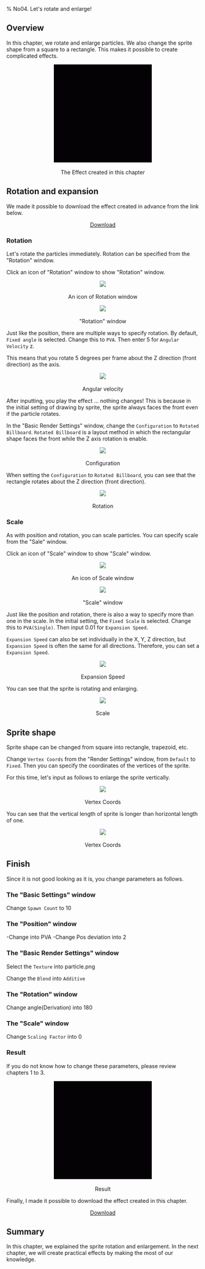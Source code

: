 ﻿% No04. Let's rotate and enlarge!

<div class="main">

## Overview
In this chapter, we rotate and enlarge particles.
We also change the sprite shape from a square to a rectangle.
This makes it possible to create complicated effects.

<div align="center">
<img src="../../img/Tutorial/04_completed.gif">
<p>The Effect created in this chapter</p>
</div>

## Rotation and expansion

We made it possible to download the effect created in advance from the link below.

<div align="center">
<a href = "../../Sample/04_01_Sample.zip">Download</a>
</div>

### Rotation

Let's rotate the particles immediately.
Rotation can be specified from the "Rotation" window.

Click an icon of "Rotation" window to show "Rotation" window.

<div align="center">
<img src="../../img/Tutorial/04_rotation_icon.png">
<p>An icon of Rotation window</p>
</div>

<div align="center">
<img src="../../img/Tutorial/04_rotation_en.png">
<p>"Rotation" window</p>
</div>

Just like the position, there are multiple ways to specify rotation.
By default, ```Fixed angle``` is selected.
Change this to ```PVA```.
Then enter 5 for ```Angular Velocity``` z.

This means that you rotate 5 degrees per frame about the Z direction (front direction) as the axis.


<div align="center">
<img src="../../img/Tutorial/04_rotation_pva_en.png">
<p>Angular velocity</p>
</div>


After inputting, you play the effect ... nothing changes!
This is because in the initial setting of drawing by sprite, the sprite always faces the front even if the particle rotates.

In the "Basic Render Settings" window, change the ```Configuration``` to ```Rotated Billboard```.
```Rotated Billboard``` is a layout method in which the rectangular shape faces the front while the Z axis rotation is enable.

<div align="center">
<img src="../../img/Tutorial/04_conf_en.png">
<p>Configuration</p>
</div>

When setting the  ```Configuration``` to ```Rotated Billboard```, you can see that the rectangle rotates about the Z direction (front direction).

<div align="center">
<img src="../../img/Tutorial/04_rotate.gif">
<p>Rotation</p>
</div>


### Scale

As with position and rotation, you can scale particles.
You can specify scale from the "Sale" window.

Click an icon of "Scale" window to show "Scale" window.

<div align="center">
<img src="../../img/Tutorial/04_scale_icon.png">
<p>An icon of Scale window</p>
</div>

<div align="center">
<img src="../../img/Tutorial/04_scale_en.png">
<p>"Scale" window</p>
</div>

Just like the position and rotation, there is also a way to specify more than one in the scale.
In the initial setting, the ```Fixed Scale``` is selected.
Change this to ```PVA(Single)```.
Then input 0.01 for ```Expansion Speed```.

```Expansion Speed``` can also be set individually in the X, Y, Z direction, but ```Expansion Speed``` is often the same for all directions.
Therefore, you can set a ```Expansion Speed```.

<div align="center">
<img src="../../img/Tutorial/04_scale_pva_en.png">
<p>Expansion Speed</p>
</div>

You can see that the sprite is rotating and enlarging.

<div align="center">
<img src="../../img/Tutorial/04_scale.gif">
<p>Scale</p>
</div>

## Sprite shape

Sprite shape can be changed from square into rectangle, trapezoid, etc.

Change ```Vertex Coords``` from the "Render Settings" window, from ```Default``` to ```Fixed```.
Then you can specify the coordinates of the vertices of the sprite.

For this time, let's input as follows to enlarge the sprite vertically.

<div align="center">
<img src="../../img/Tutorial/04_v_en.png">
<p>Vertex Coords</p>
</div>

You can see that the vertical length of sprite is longer than horizontal length of one.

<div align="center">
<img src="../../img/Tutorial/04_shape.gif">
<p>Vertex Coords</p>
</div>

## Finish

Since it is not good looking as it is, you change parameters as follows.

### The "Basic Settings" window

Change ```Spawn Count``` to 10

### The "Position" window

-Change into PVA
-Change Pos deviation into 2

### The "Basic Render Settings" window

Select the ```Texture``` into particle.png

Change the ```Blend``` into ```Additive```

### The "Rotation" window

Change angle(Derivation) into 180

### The "Scale" window

Change ```Scaling Factor``` into 0

### Result

If you do not know how to change these parameters, please review chapters 1 to 3.

<div align="center">
<img src="../../img/Tutorial/04_completed.gif">
<p>Result</p>
</div>

Finally, I made it possible to download the effect created in this chapter.

<div align="center">
<a href = "../../Sample/04_02_Sample.zip">Download</a>
</div>

## Summary

In this chapter, we explained the sprite rotation and enlargement.
In the next chapter, we will create practical effects by making the most of our knowledge.
</div>
